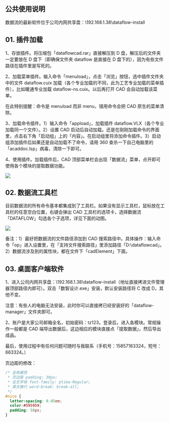 ## 公共使用说明

数据流的最新软件位于公司内网共享盘：\\192.168.1.38\dataflow-install

## 01. 插件加载

1、存放插件。将压缩包「dataflowcad.rar」直接解压到 D 盘，解压后的文件夹一定要放在 D 盘下（即确保文件夹 dataflow 是直接在 D 盘下的），因为有些文件路径在插件里是写死的。

2、加载菜单插件。输入命令「menuload」，点击「浏览」按钮，选中插件文件夹中的文件 dataflow.cuix 加载（各个专业加载的不同，此为工艺专业加载的菜单插件），比如暖通专业加载 dataflow-ns.cuix。以后再打开 CAD 会自动加载该菜单。

在此特别提醒：命令是 menuload 而非 menu，错用命令会把 CAD 原生的菜单清除。

3、加载命令插件。1）输入命令「appload」，加载插件 dataflow.VLX（各个专业加载同一个文件）。2）设置 CAD 启动后自动加载。还是在刚刚加载命令的界面里，点击右下角「启动组」上的「内容」。在启动组里将添加命令插件。3）启动组添加插件后如果还是自动加载不了命令，请用 360 查杀一下自己电脑里的「acaddoc.lsp」病毒，清除一下即可。

4、使用插件。加载插件后，CAD 顶部菜单栏会出现「数据流」菜单，点开即可使用各个模块的提取数据功能。

![](http://192.168.1.38:8081/Images/V1.3-02.gif)

## 02. 数据流工具栏

目前数据流的所有命令基本都集成到了工具栏。如果没有显示工具栏，鼠标放在工具栏的任意空白位置，右键会弹出 CAD 工具栏的选项卡，选择数据流「DATAFLOW」勾选各个子选项，详见下面的动图。

![](http://192.168.1.38:8081/Images/V2.0-01.gif)

备注：1）最好把数据流的文件路径添加到 CAD 搜索路径中。具体操作：输入命令「op」进入设置里，在「支持文件搜索路径」里添加路径「D:\dataflowcad」。2）数据流涉及到的属性块，都在文件下「cadElement」下面。

## 03. 桌面客户端软件

1、进入公司内网共享盘：\\192.168.1.38\dataflow-install（地址直接拷进文件管理器顶部路径内即可）。双击「数智设计.exe」安装，默认安装路径将 C 改成 D，其他不变。

注意：有些人的电脑无法安装，此时你可以直接拷已经安装好的「dataflow-manager」文件夹即可。

2、账户是大家公司邮箱全名，初始密码：tz123。登录后，进入各模块。常规操作一般都是 CAD 端导出数据后，这边相应的模块直接点「提取数据」，然后导出成品。

最后，使用过程中有任何问题可随时与我联系（手机号：15857183324，短号：663324。）


页边距的修改：
 
```css
/* 全局属性
 * 页边距 padding: 30px;
 * 全文字体 font-family: ptima-Regular;
 * 英文换行 word-break: break-all;
 */
#nice {
  letter-spacing: 0.05em;
  color:#595959;
  padding: 50px;
}
```
